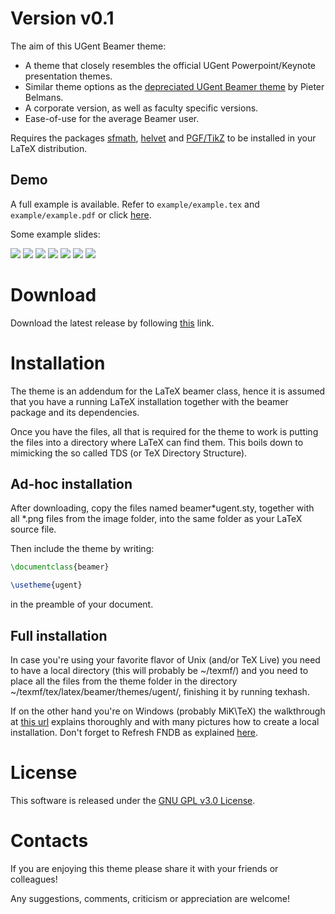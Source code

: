 # Version v0.1
The aim of this UGent Beamer theme:
* A theme that closely resembles the official UGent Powerpoint/Keynote presentation themes.
* Similar theme options as the [depreciated UGent Beamer theme](https://github.com/pbelmans/ugent-beamer) by Pieter Belmans.
* A corporate version, as well as faculty specific versions.
* Ease-of-use for the average Beamer user.

Requires the packages [sfmath](https://ctan.org/pkg/sfmath),
[helvet](https://ctan.org/pkg/helvet) and [PGF/TikZ](https://ctan.org/pkg/pgf)
to be installed in your LaTeX distribution.

Demo
----
A full example is available. Refer to `example/example.tex` and `example/example.pdf` or click [here](https://github.com/driesbenoit/ugent-beamer/blob/master/example/example.pdf).

Some example slides:

![](https://github.com/driesbenoit/ugent-beamer/blob/master/example-screenshots/screenshot-example-02.png)
![](https://github.com/driesbenoit/ugent-beamer/blob/master/example-screenshots/screenshot-example-03.png)
![](https://github.com/driesbenoit/ugent-beamer/blob/master/example-screenshots/screenshot-example-04.png)
![](https://github.com/driesbenoit/ugent-beamer/blob/master/example-screenshots/screenshot-example-05.png)
![](https://github.com/driesbenoit/ugent-beamer/blob/master/example-screenshots/screenshot-example-11.png)
![](https://github.com/driesbenoit/ugent-beamer/blob/master/example-screenshots/screenshot-example-17.png)
![](https://github.com/driesbenoit/ugent-beamer/blob/master/example-screenshots/screenshot-example-20.png)

Download
========
Download the latest release by following [this](https://github.com/driesbenoit/ugent-beamer/releases) link.

Installation
============
The theme is an addendum for the LaTeX beamer class, hence it is assumed that you have a running LaTeX installation together with the beamer package and its dependencies.

Once you have the files, all that is required for the theme to work is putting the files into a directory where LaTeX can find them. This boils down to mimicking the so called TDS (or TeX Directory Structure).

Ad-hoc installation 
-------------------
After downloading, copy the files named beamer*ugent.sty, together with all *.png files from the image folder, into the same folder as your LaTeX source file.

Then include the theme by writing:
```latex
\documentclass{beamer}

\usetheme{ugent}
```
in the preamble of your document.

Full installation
-----------------
In case you're using your favorite flavor of Unix (and/or TeX Live) you need to have a local directory (this will probably be ~/texmf/) and you need to place all the files from the theme folder in the directory ~/texmf/tex/latex/beamer/themes/ugent/, finishing it by running texhash.

If on the other hand you're on Windows (probably MiK\TeX) the walkthrough at [this url](http://docs.miktex.org/manual/localadditions.html) explains thoroughly and with many pictures how to create a local installation. Don't forget to Refresh FNDB as explained [here](http://docs.miktex.org/manual/configuring.html#fndbupdate).

License
=======
This software is released under the [GNU GPL v3.0 License](https://www.gnu.org/licenses/gpl-3.0.en.html).

Contacts
========
If you are enjoying this theme please share it with your friends or colleagues!

Any suggestions, comments, criticism or appreciation are welcome!
